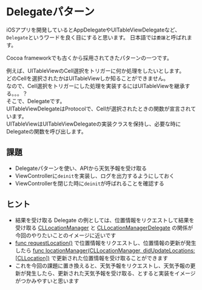 # Delegateパターン

iOSアプリを開発しているとAppDelegateやUITableViewDelegateなど、  
`Delegate`というワードを良く目にすると思います。
日本語では`委譲`と呼ばれます。

Cocoa frameworkでも古くから採用されてきたパターンの一つです。

例えば、UITableViewのCell選択をトリガーに何か処理をしたいとします。  
どのCellを選択されたかはUITableViewしか知ることができません。  
なので、Cell選択をトリガーにした処理を実装するにはUITableViewを継承する。。。？  
そこで、Delegateです。  
UITableViewDelegateはProtocolで、Cellが選択されたときの関数が宣言されています。  
UITableViewはUITableViewDelegateの実装クラスを保持し、必要な時にDelegateの関数を呼び出します。

## 課題
- Delegateパターンを使い、APIから天気予報を受け取る
- ViewControllerに`deinit`を実装し、ログを出力するようにしておく
- ViewControllerを閉じた時に`deinit`が呼ばれることを確認する

## ヒント
- 結果を受け取る Delegate の例としては、位置情報をリクエストして結果を受け取る [CLLocationManager](https://developer.apple.com/documentation/corelocation/cllocationmanager) と [CLLocationManagerDelegate](https://developer.apple.com/documentation/corelocation/cllocationmanagerdelegate) の関係が今回のやりたいことのイメージに近いです
- [func requestLocation()](https://developer.apple.com/documentation/corelocation/cllocationmanager/1620548-requestlocation) で位置情報をリクエストし、位置情報の更新が発生したら [func locationManager(CLLocationManager, didUpdateLocations: [CLLocation])](https://developer.apple.com/documentation/corelocation/cllocationmanagerdelegate/1423615-locationmanager) で更新された位置情報を受け取ることができます
- これを今回の課題に置き換えると、天気予報をリクエストし、天気予報の更新が発生したら、更新された天気予報を受け取る、とすると実装をイメージがつかみやすいと思います
